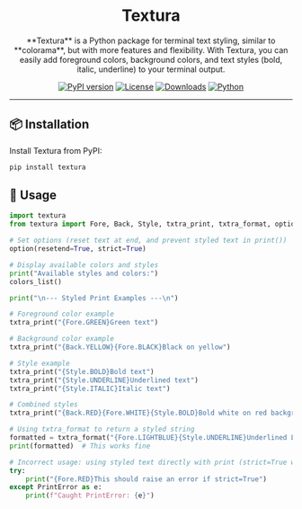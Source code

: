 <h1 align="center">Textura</h1>

<p align="center">
 **Textura** is a Python package for terminal text styling, similar to **colorama**, but with more features and flexibility. With Textura, you can easily add foreground colors, background colors, and text styles (bold, italic, underline) to your terminal output.
</p>

<p align="center">
  <a href="https://pypi.org/project/textura/"><img src="https://badge.fury.io/py/textura.svg" alt="PyPI version"></a>
  <a href="https://github.com/imAnesYT/easydb/blob/main/LICENSE"><img src="https://img.shields.io/github/license/imAnesYT/Textura-Lib" alt="License"></a>
  <a href="https://pepy.tech/project/textura"><img src="https://pepy.tech/badge/textura" alt="Downloads"></a>
  <a href="https://www.python.org/"><img src="https://img.shields.io/badge/python-3.6%2B-blue.svg" alt="Python"></a>
</p>

---

## 📦 Installation

Install Textura from PyPI:

```bash
pip install textura
```

## 🔧 Usage
```python
import textura
from textura import Fore, Back, Style, txtra_print, txtra_format, option, colors_list, PrintError

# Set options (reset text at end, and prevent styled text in print())
option(resetend=True, strict=True)

# Display available colors and styles
print("Available styles and colors:")
colors_list()

print("\n--- Styled Print Examples ---\n")

# Foreground color example
txtra_print("{Fore.GREEN}Green text")

# Background color example
txtra_print("{Back.YELLOW}{Fore.BLACK}Black on yellow")

# Style example
txtra_print("{Style.BOLD}Bold text")
txtra_print("{Style.UNDERLINE}Underlined text")
txtra_print("{Style.ITALIC}Italic text")

# Combined styles
txtra_print("{Back.RED}{Fore.WHITE}{Style.BOLD}Bold white on red background")

# Using txtra_format to return a styled string
formatted = txtra_format("{Fore.LIGHTBLUE}{Style.UNDERLINE}Underlined Light Blue")
print(formatted)  # This works fine

# Incorrect usage: using styled text directly with print (strict=True will raise PrintError)
try:
    print("{Fore.RED}This should raise an error if strict=True")
except PrintError as e:
    print(f"Caught PrintError: {e}")
```
